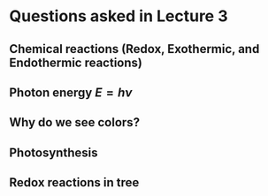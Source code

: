 # Questions asked in Lecture 3

## Chemical reactions (Redox, Exothermic, and Endothermic reactions)

## Photon energy $E=h\nu$

## Why do we see colors?

## Photosynthesis

## Redox reactions in tree

